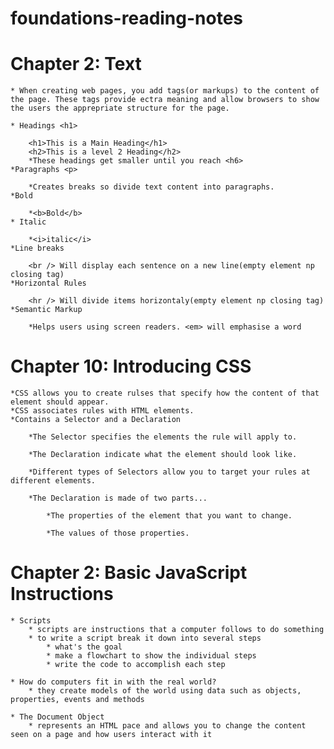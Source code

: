 # foundations-reading-notes

# Chapter 2: Text
    * When creating web pages, you add tags(or markups) to the content of the page. These tags provide ectra meaning and allow browsers to show the users the apprepriate structure for the page.

    * Headings <h1>

        <h1>This is a Main Heading</h1>
        <h2>This is a level 2 Heading</h2>
        *These headings get smaller until you reach <h6>
    *Paragraphs <p>

        *Creates breaks so divide text content into paragraphs.
    *Bold

        *<b>Bold</b>
    * Italic

        *<i>italic</i>
    *Line breaks

        <br /> Will display each sentence on a new line(empty element np closing tag)  
    *Horizontal Rules

        <hr /> Will divide items horizontaly(empty element np closing tag)
    *Semantic Markup

        *Helps users using screen readers. <em> will emphasise a word  


# Chapter 10: Introducing CSS
    *CSS allows you to create rulses that specify how the content of that element should appear. 
    *CSS associates rules with HTML elements.
    *Contains a Selector and a Declaration

        *The Selector specifies the elements the rule will apply to.

        *The Declaration indicate what the element should look like.

        *Different types of Selectors allow you to target your rules at different elements.

        *The Declaration is made of two parts...

            *The properties of the element that you want to change.

            *The values of those properties. 

    
# Chapter 2: Basic JavaScript Instructions

    * Scripts
        * scripts are instructions that a computer follows to do something
        * to write a script break it down into several steps
            * what's the goal
            * make a flowchart to show the individual steps
            * write the code to accomplish each step

    * How do computers fit in with the real world?
        * they create models of the world using data such as objects, properties, events and methods

    * The Document Object
        * represents an HTML pace and allows you to change the content seen on a page and how users interact with it